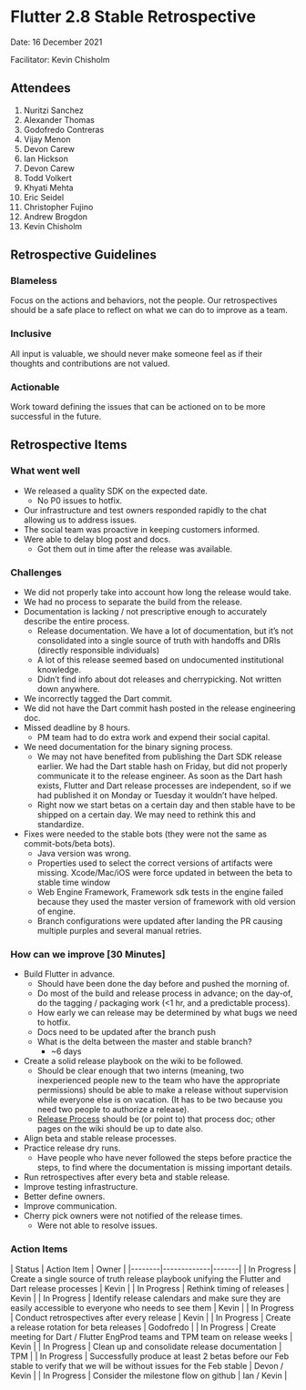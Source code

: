 # Flutter 2.8 Stable Retrospective

Date: 16 December 2021

Facilitator: Kevin Chisholm

## Attendees

1. Nuritzi Sanchez
1. Alexander Thomas
1. Godofredo Contreras
1. Vijay Menon
1. Devon Carew
1. Ian Hickson
1. Devon Carew
1. Todd Volkert
1. Khyati Mehta
1. Eric Seidel
1. Christopher Fujino
1. Andrew Brogdon
1. Kevin Chisholm

## Retrospective Guidelines

### Blameless

Focus on the actions and behaviors, not the people. Our retrospectives should be
a safe place to reflect on what we can do to improve as a team.

### Inclusive

All input is valuable, we should never make someone feel as if their thoughts
and contributions are not valued.

### Actionable

Work toward defining the issues that can be actioned on to be more successful in
the future.

## Retrospective Items

### What went well

- We released a quality SDK on the expected date.
  - No P0 issues to hotfix.
- Our infrastructure and test owners responded rapidly to the chat allowing us
  to address issues.
- The social team was proactive in keeping customers informed.
- Were able to delay blog post and docs.
  - Got them out in time after the release was available.

### Challenges

- We did not properly take into account how long the release would take.
- We had no process to separate the build from the release.
- Documentation is lacking / not prescriptive enough to accurately describe the
  entire process.
  - Release documentation. We have a lot of documentation, but it’s not
    consolidated into a single source of truth with handoffs and DRIs (directly
    responsible individuals)
  - A lot of this release seemed based on undocumented institutional knowledge.
  - Didn’t find info about dot releases and cherrypicking. Not written down
    anywhere.
- We incorrectly tagged the Dart commit.
- We did not have the Dart commit hash posted in the release engineering doc.
- Missed deadline by 8 hours.
  - PM team had to do extra work and expend their social capital.
- We need documentation for the binary signing process.
  - We may not have benefited from publishing the Dart SDK release earlier. We
    had the Dart stable hash on Friday, but did not properly communicate it to
    the release engineer. As soon as the Dart hash exists, Flutter and Dart
    release processes are independent, so if we had published it on Monday or
    Tuesday it wouldn’t have helped.
  - Right now we start betas on a certain day and then stable have to be shipped
    on a certain day. We may need to rethink this and standardize.
- Fixes were needed to the stable bots (they were not the same as
  commit-bots/beta bots).
  - Java version was wrong.
  - Properties used to select the correct versions of artifacts were missing.
    Xcode/Mac/iOS were force updated in between the beta to stable time window
  - Web Engine Framework, Framework sdk tests in the engine failed because they
    used the master version of framework with old version of engine.
  - Branch configurations were updated after landing the PR causing multiple
    purples and several manual retries.

### How can we improve [30 Minutes]

- Build Flutter in advance.
  - Should have been done the day before and pushed the morning of.
  - Do most of the build and release process in advance; on the day-of, do the
    tagging / packaging work (\<1 hr, and a predictable process).
  - How early we can release may be determined by what bugs we need to hotfix.
  - Docs need to be updated after the branch push
  - What is the delta between the master and stable branch?
    - ~6 days
- Create a solid release playbook on the wiki to be followed.
  - Should be clear enough that two interns (meaning, two inexperienced people
    new to the team who have the appropriate permissions) should be able to make
    a release without supervision while everyone else is on vacation. (It has to
    be two because you need two people to authorize a release).
  - [Release Process](../releases/Release-process.md) should be (or point to)
    that process doc; other pages on the wiki should be up to date also.
- Align beta and stable release processes.
- Practice release dry runs.
  - Have people who have never followed the steps before practice the steps, to
    find where the documentation is missing important details.
- Run retrospectives after every beta and stable release.
- Improve testing infrastructure.
- Better define owners.
- Improve communication.
- Cherry pick owners were not notified of the release times.
  - Were not able to resolve issues.

### Action Items

| Status | Action Item | Owner | |--------|-------------|-------| | In Progress
| Create a single source of truth release playbook unifying the Flutter and Dart
release processes | Kevin | | In Progress | Rethink timing of releases | Kevin |
| In Progress | Identify release calendars and make sure they are easily
accessible to everyone who needs to see them | Kevin | | In Progress | Conduct
retrospectives after every release | Kevin | | In Progress | Create a release
rotation for beta releases | Godofredo | | In Progress | Create meeting for Dart
/ Flutter EngProd teams and TPM team on release weeks | Kevin | | In Progress |
Clean up and consolidate release documentation | TPM | | In Progress |
Successfully produce at least 2 betas before our Feb stable to verify that we
will be without issues for the Feb stable | Devon / Kevin | | In Progress |
Consider the milestone flow on github | Ian / Kevin |
